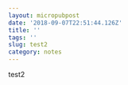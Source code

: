 ```yaml
---
layout: micropubpost
date: '2018-09-07T22:51:44.126Z'
title: ''
tags: ''
slug: test2
category: notes
---
```

test2
